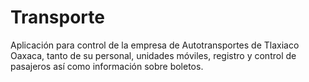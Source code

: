 # Transporte
Aplicación para control de la empresa de Autotransportes de Tlaxiaco Oaxaca, tanto de su personal, unidades móviles, registro y control de pasajeros así como información sobre boletos.

